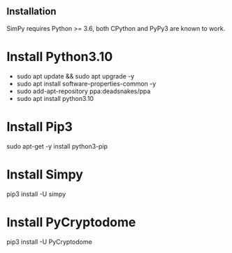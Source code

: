 Installation
------------

SimPy requires Python >= 3.6, both CPython and PyPy3 are known to work.

# Install Python3.10
- sudo apt update && sudo apt upgrade -y
- sudo apt install software-properties-common -y
- sudo add-apt-repository ppa:deadsnakes/ppa
- sudo apt install python3.10

# Install Pip3
sudo apt-get -y install python3-pip

# Install Simpy
pip3  install -U simpy

# Install PyCryptodome
pip3 install -U PyCryptodome 
